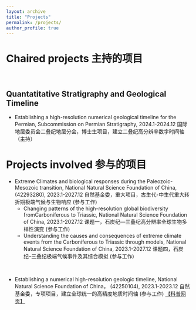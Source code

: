 ```yaml
---
layout: archive
title: "Projects"
permalink: /projects/
author_profile: true
---
```


Chaired projects 主持的项目
======

<br>

Quantatitative Stratigraphy and Geological Timeline
------
* Establishing a high-resolution numerical geological timeline for the Permian, Subcommission on Permian Stratigraphy, 2024.1-2024.12 国际地层委员会二叠纪地层分会，博士生项目，建立二叠纪高分辨率数字时间轴 （主持）

Projects involved 参与的项目
======

* Extreme Climates and biological responses during the Paleozoic-Mesozoic transition, National Natural Science Foundation of China, (42293280), 2023.1-2027.12 自然基金委，重大项目，古生代-中生代重大转折期极端气候与生物响应 (参与工作)
   * Changing patterns of the high-resolution global biodiversity fromCarboniferous to Triassic, National Natural Science Foundation of China, 2023.1-2027.12 课题一，石炭纪—三叠纪高分辨率全球生物多样性演变 (参与工作)
   * Understanding the causes and consequences of extreme climate events from the Carboniferous to Triassic through models, National Natural Science Foundation of China, 2023.1-2027.12  课题四，石炭纪–三叠纪极端气候事件及其综合模拟 (参与工作)

<br>
  
* Establishing a numerical high-resolution geologic timeline, National Natural Science Foundation of China， (42250104), 2023.1-2023.12 自然基金委，专项项目，建立全球统一的高精度地质时间轴 (参与工作) [【科普网页】](https://zsh-zsh-zsh.github.io/projects/timeline2023/)
   

   
 
